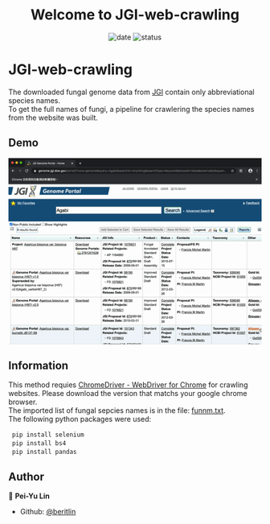 <h1 align="center">Welcome to JGI-web-crawling </h1>
<p align="center">
  <a>
    <img alt="date" src="https://img.shields.io/github/last-commit/berit/JGI-web-crawling" target="_blank" />
  </a>
  <a>
    <img alt="status" src="https://img.shields.io/badge/status-done-lightgrey.svg" target="_blank" />
  </a>
</p>


# JGI-web-crawling

The downloaded fungal genome data from [JGI](http://jgi.doe.gov/) contain only abbreviational species names.
</br> 
To get the full names of fungi, a pipeline for crawlering the species names from the website was built.

##  Demo

<p align="center">
  <img width="700" align="center" src="https://github.com/beritlin/JGI-web-crawling/blob/master/demo.gif" alt="demo"/>
</p>

##  Information

This method requies [ChromeDriver - WebDriver for Chrome](https://chromedriver.chromium.org/) for crawling websites. Please download the version that matchs your google chrome browser.
</br> 
The imported list of fungal sepcies names is in the file: [funnm.txt](https://github.com/beritlin/JGI-web-crawling/blob/master/funnm.txt).
</br>
The following python packages were used:
```python
 pip install selenium 
 pip install bs4 
 pip install pandas 
```

## Author

🥀  **Pei-Yu Lin**
- Github: [@beritlin](https://github.com/beritlin)
